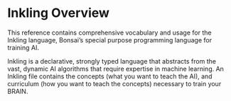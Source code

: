 # Inkling Overview

This reference contains comprehensive vocabulary and usage for the Inkling language, Bonsai’s special purpose programming language for training AI.

Inkling is a declarative, strongly typed language that abstracts from the vast, dynamic AI algorithms that require expertise in machine learning. An Inkling file contains the concepts (what you want to teach the AI), and curriculum (how you want to teach the concepts) necessary to train your BRAIN.